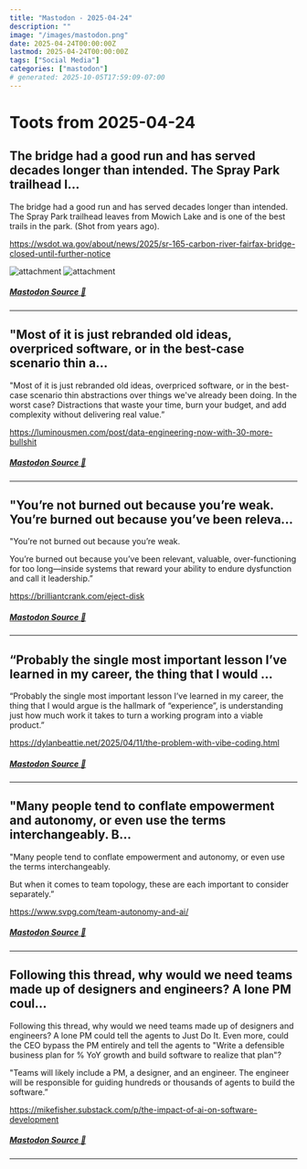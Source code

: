 ```yaml
---
title: "Mastodon - 2025-04-24"
description: ""
image: "/images/mastodon.png"
date: 2025-04-24T00:00:00Z
lastmod: 2025-04-24T00:00:00Z
tags: ["Social Media"]
categories: ["mastodon"]
# generated: 2025-10-05T17:59:09-07:00
---
```


# Toots from 2025-04-24

## The bridge had a good run and has served decades longer than intended. The Spray Park trailhead l...

The bridge had a good run and has served decades longer than intended. The Spray Park trailhead leaves from Mowich Lake and is one of the best trails in the park. (Shot from years ago).

<https://wsdot.wa.gov/about/news/2025/sr-165-carbon-river-fairfax-bridge-closed-until-further-notice>

![attachment](/mastodon/media/2ef49a77e2cbf743.jpeg)
![attachment](/mastodon/media/d17340521017a9f3.jpeg)

##### [Mastodon Source 🐘](https://hachyderm.io/@mweagle/114393308562323162)

---

## "Most of it is just rebranded old ideas, overpriced software, or in the best-case scenario thin a...

"Most of it is just rebranded old ideas, overpriced software, or in the best-case scenario thin abstractions over things we've already been doing. In the worst case? Distractions that waste your time, burn your budget, and add complexity without delivering real value.”

<https://luminousmen.com/post/data-engineering-now-with-30-more-bullshit>

##### [Mastodon Source 🐘](https://hachyderm.io/@mweagle/114391386235413330)

---

## "You’re not burned out because you’re weak.  You’re burned out because you’ve been releva...

"You’re not burned out because you’re weak.

You’re burned out because you’ve been relevant, valuable, over-functioning for too long—inside systems that reward your ability to endure dysfunction and call it leadership.”

<https://brilliantcrank.com/eject-disk>

##### [Mastodon Source 🐘](https://hachyderm.io/@mweagle/114391349343990718)

---

## “Probably the single most important lesson I’ve learned in my career, the thing that I would ...

“Probably the single most important lesson I’ve learned in my career, the thing that I would argue is the hallmark of “experience”, is understanding just how much work it takes to turn a working program into a viable product.”

<https://dylanbeattie.net/2025/04/11/the-problem-with-vibe-coding.html>

##### [Mastodon Source 🐘](https://hachyderm.io/@mweagle/114391314852762816)

---

## "Many people tend to conflate empowerment and autonomy, or even use the terms interchangeably.  B...

"Many people tend to conflate empowerment and autonomy, or even use the terms interchangeably.

But when it comes to team topology, these are each important to consider separately.”

<https://www.svpg.com/team-autonomy-and-ai/>

##### [Mastodon Source 🐘](https://hachyderm.io/@mweagle/114391283512701145)

---

## Following this thread, why would we need teams made up of designers and engineers? A lone PM coul...

Following this thread, why would we need teams made up of designers and engineers? A lone PM could tell the agents to Just Do It. Even more, could the CEO bypass the PM entirely and tell the agents to "Write a defensible business plan for % YoY growth and build software to realize that plan"?

"Teams will likely include a PM, a designer, and an engineer. The engineer will be responsible for guiding hundreds or thousands of agents to build the software.”

<https://mikefisher.substack.com/p/the-impact-of-ai-on-software-development>

##### [Mastodon Source 🐘](https://hachyderm.io/@mweagle/114391253753013054)

---

